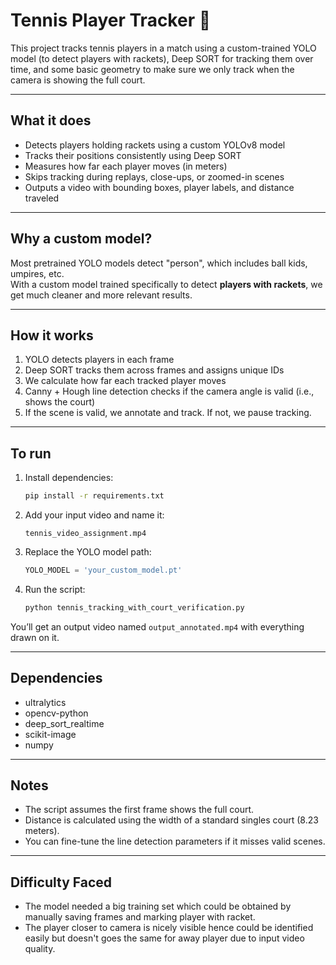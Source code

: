 # Tennis Player Tracker 🎾

This project tracks tennis players in a match using a custom-trained YOLO model (to detect players with rackets), Deep SORT for tracking them over time, and some basic geometry to make sure we only track when the camera is showing the full court.

---

## What it does

- Detects players holding rackets using a custom YOLOv8 model
- Tracks their positions consistently using Deep SORT
- Measures how far each player moves (in meters)
- Skips tracking during replays, close-ups, or zoomed-in scenes
- Outputs a video with bounding boxes, player labels, and distance traveled

---

## Why a custom model?

Most pretrained YOLO models detect "person", which includes ball kids, umpires, etc.  
With a custom model trained specifically to detect **players with rackets**, we get much cleaner and more relevant results.

---

## How it works

1. YOLO detects players in each frame
2. Deep SORT tracks them across frames and assigns unique IDs
3. We calculate how far each tracked player moves
4. Canny + Hough line detection checks if the camera angle is valid (i.e., shows the court)
5. If the scene is valid, we annotate and track. If not, we pause tracking.

---

## To run

1. Install dependencies:

   ```bash
   pip install -r requirements.txt
   ```

2. Add your input video and name it:

   ```
   tennis_video_assignment.mp4
   ```

3. Replace the YOLO model path:

   ```python
   YOLO_MODEL = 'your_custom_model.pt'
   ```

4. Run the script:

   ```bash
   python tennis_tracking_with_court_verification.py
   ```

You’ll get an output video named `output_annotated.mp4` with everything drawn on it.

---

## Dependencies

- ultralytics
- opencv-python
- deep_sort_realtime
- scikit-image
- numpy

---

## Notes

- The script assumes the first frame shows the full court.
- Distance is calculated using the width of a standard singles court (8.23 meters).
- You can fine-tune the line detection parameters if it misses valid scenes.

---

## Difficulty Faced

- The model needed a big training set which could be obtained by manually saving frames and marking player with racket.
- The player closer to camera is nicely visible hence could be identified easily but doesn't goes the same for away player due to input video quality.

